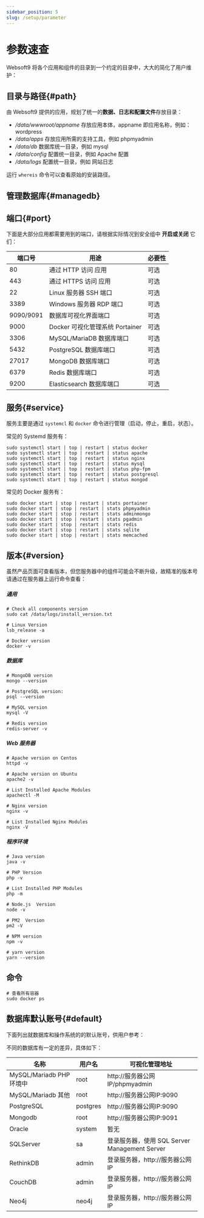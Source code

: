 ```yaml
---
sidebar_position: 5
slug: /setup/parameter
---
```


# 参数速查

Websoft9 将各个应用和组件的目录到一个约定的目录中，大大的简化了用户维护：  

## 目录与路径{#path}

由 Websoft9 提供的应用，规划了统一的**数据、日志和配置文件**存放目录：

* */data/wwwroot/appname*  存放应用本体，appname 即应用名称，例如：wordpress
* */data/apps* 存放应用所需的支持工具，例如 phpmyadmin
* */data/db* 数据库统一目录，例如 mysql
* */data/config* 配置统一目录，例如 Apache  配置
* */data/logs* 配置统一目录，例如 网站日志

运行 `whereis` 命令可以查看原始的安装路径。  

## 管理数据库{#managedb}

## 端口{#port}

下面是大部分应用都需要用到的端口，请根据实际情况到安全组中 **开启或关闭** 它们：

| 端口号 | 用途 |  必要性 |
| --- | --- | --- |
| 80 | 通过 HTTP 访问 应用 | 可选 |
| 443 | 通过 HTTPS 访问 应用 | 可选 |
| 22 | Linux 服务器 SSH 端口 | 可选 |
| 3389 | Windows 服务器 RDP 端口 | 可选 |
| 9090/9091 | 数据库可视化界面端口 | 可选 |
| 9000 | Docker 可视化管理系统 Portainer | 可选 |
| 3306 | MySQL/MariaDB 数据库端口 | 可选 |
| 5432| PostgreSQL 数据库端口 | 可选 |
| 27017 | MongoDB 数据库端口 | 可选 |
| 6379 | Redis 数据库端口 | 可选 |
| 9200 | Elasticsearch 数据库端口 | 可选 |

## 服务{#service}

服务主要是通过 `systemcl` 和 `docker` 命令进行管理（启动，停止，重启，状态）。

常见的 Systemd 服务有：  

```
sudo systemctl start | top | restart | status docker
sudo systemctl start | top | restart | status apache
sudo systemctl start | top | restart | status nginx
sudo systemctl start | top | restart | status mysql
sudo systemctl start | top | restart | status php-fpm
sudo systemctl start | top | restart | status postgresql
sudo systemctl start | top | restart | status mongod
```

常见的 Docker 服务有：  

```
sudo docker start | stop | restart | stats portainer
sudo docker start | stop | restart | stats phpmyadmin
sudo docker start | stop | restart | stats adminmongo
sudo docker start | stop | restart | stats pgadmin
sudo docker start | stop | restart | stats redis
sudo docker start | stop | restart | stats sqlite
sudo docker start | stop | restart | stats memcached
```


## 版本{#version}

虽然产品页面可查看版本，但您服务器中的组件可能会不断升级，故精准的版本号请通过在服务器上运行命令查看：

##### 通用

```
# Check all components version
sudo cat /data/logs/install_version.txt

# Linux Version
lsb_release -a

# Docker version
docker -v
```

##### 数据库

```
# MongoDB version
mongo --version

# PostgreSQL version:
psql --version

# MySQL version
mysql -V

# Redis version
redis-server -v

```

##### Web 服务器

```
# Apache version on Centos
httpd -v

# Apache version on Ubuntu
apache2 -v

# List Installed Apache Modules
apachectl -M

# Nginx version
nginx -v

# List Installed Nginx Modules
nginx -V

```

##### 程序环境

```
# Java version
java -v

# PHP Version
php -v

# List Installed PHP Modules
php -m

# Node.js  Version
node -v

# PM2  Version
pm2 -V

# NPM version
npm -v

# yarn version
yarn --version
```

## 命令

```
# 查看所有容器
sudo docker ps
```

## 数据库默认账号{#default}

下面列出就数据库和操作系统的的默认账号，供用户参考：

不同的数据库有一定的差异，具体如下：

| 名称                    | 用户名     | 可视化管理地址           |
| ----------------------- | ---------- | ------------------------ |
| MySQL/Mariadb PHP环境中 | root       | http://服务器公网IP/phpmyadmin |
| MySQL/Mariadb 其他      | root       | http://服务器公网IP:9090       |
| PostgreSQL              | postgres   | http://服务器公网IP:9090       |
| Mongodb                 | root | http://服务器公网IP:9091       |
| Oracle                  | system     | 暂无                     |
| SQLServer               | sa         | 登录服务器，使用 SQL Server Management Server|  
| RethinkDB               | admin         | 登录服务器，http://服务器公网IP |  
| CouchDB              | admin         | 登录服务器，http://服务器公网IP |  
| Neo4j              | neo4j         | 登录服务器，http://服务器公网IP |  
